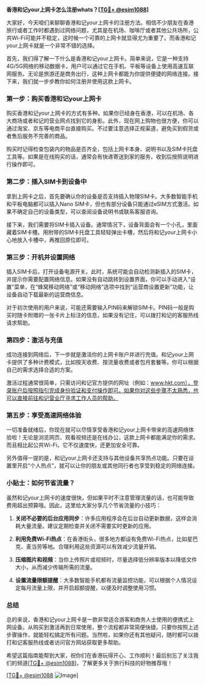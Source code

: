 **香港和记your上网卡怎么注册whats？[[TG💪+ @esim1088](https://t.me/s/esim1088)]**

大家好，今天咱们来聊聊香港和记your上网卡的注册方法。相信不少朋友在香港旅行或者工作时都遇到过网络问题，尤其是在机场、咖啡厅或者其他公共场所，公共Wi-Fi可能并不稳定，这时候一个可靠的上网卡就显得尤为重要了。而香港和记your上网卡就是一个非常不错的选择。

首先，我们得了解一下什么是香港和记your上网卡。简单来说，它是一种支持4G/5G网络的移动数据卡，用户可以通过它在手机、平板等设备上使用高速互联网服务。无论是旅游还是商务出行，这种上网卡都能为你提供便捷的网络连接。接下来，我们就一步步教你如何注册并使用这款上网卡。

### **第一步：购买香港和记your上网卡**

购买香港和记your上网卡的方式有多种。如果你已经身在香港，可以在机场、各大商场或者和记的营业网点找到它的身影。此外，现在网上购物也很方便，你可以通过淘宝、京东等电商平台直接购买。不过要注意选择正规渠道，避免买到假货或者售后服务不完善的商品。

购买时记得检查包装内的物品是否齐全，包括上网卡本身、说明书以及SIM卡托盘工具等。如果是在线购买的话，通常会有快递寄送到家的服务，收到后按照说明进行操作即可。

### **第二步：插入SIM卡到设备中**

拿到上网卡之后，首先要确认你的设备是否支持插入物理SIM卡。大多数智能手机和平板电脑都可以插入Nano SIM卡，但也有部分设备只能通过eSIM方式激活。如果不确定自己的设备类型，可以查阅设备说明书或联系客服咨询。

接下来，我们需要将SIM卡插入设备。通常情况下，设备背面会有一个小孔，里面藏着SIM卡槽。用附带的SIM卡托盘工具轻轻弹出卡槽，然后将和记your上网卡小心地放入卡槽中，再推回原位即可。

### **第三步：开机并设置网络**

插入SIM卡后，打开设备电源开关。此时，系统可能会自动检测新插入的SIM卡，并提示你需要配置网络信息。如果没有自动跳转到设置界面，你可以手动进入“设置”菜单，在“蜂窝移动网络”或“移动网络”选项中找到“运营商设置更新”功能，让设备自动下载最新的运营商信息。

对于初次使用的用户来说，可能还需要输入PIN码来解锁SIM卡。PIN码一般是购买时随卡附赠的一张卡片上标注的信息，如果没有记住，可以拨打和记的客服热线请求帮助。

### **第四步：激活与充值**

成功连接到网络后，下一步就是激活你的上网卡账户并进行充值。和记your上网卡提供了多种计费模式，比如按天收费、按流量收费或者包月套餐等。你可以根据自己的需求选择合适的方案。

激活过程通常很简单，只需访问和记官方提供的网址（例如：www.hkt.com），登录账户后按照指引完成身份验证和支付操作即可。如果你对这些步骤不太熟悉，也可以直接前往和记营业厅寻求工作人员的帮助。

### **第五步：享受高速网络体验**

一切准备就绪后，你现在就可以尽情享受香港和记your上网卡带来的高速网络体验啦！无论是浏览网页、观看视频还是在线办公，这款上网卡都能满足你的需求。而且相比起公共Wi-Fi，它不仅速度快，还更加安全可靠。

另外值得一提的是，和记your上网卡还支持与其他设备共享热点功能。只要在设置里开启“个人热点”，就可以让你的朋友或其他同行者也享受到稳定的网络连接。

### **小贴士：如何节省流量？**

虽然和记your上网卡的速度很快，但如果平时不注意管理流量的话，也可能导致费用超出预算哦。因此，这里给大家分享几个节省流量的小技巧：

1. **关闭不必要的后台应用同步**：许多应用程序会在后台自动更新数据，这样会消耗大量流量。建议定期检查并关闭不需要实时更新的应用。
   
2. **利用免费Wi-Fi热点**：在香港街头，很多地方都设有免费Wi-Fi热点，比如星巴克、麦当劳等地。合理利用这些资源可以有效减少流量开销。

3. **压缩图片和视频**：当你上传照片或视频时，尽量选择低分辨率版本以降低文件大小，从而减少传输所需的流量。

4. **设置流量限额提醒**：大多数智能手机都有流量监控功能，可以根据个人情况设定每月流量上限，并开启超额提醒，以便及时调整使用习惯。

### **总结**

总的来说，香港和记your上网卡是一款非常适合游客和商务人士使用的便携式上网设备。从购买到激活再到日常使用，整个流程都非常简便快捷。只要你按照上述步骤操作，就能轻松搞定所有问题。当然啦，如果你还有其他疑问，随时都可以拨打和记客服热线或者访问官方网站获取更多帮助。

希望这篇指南能帮到大家，祝你们在香港玩得开心、工作顺利！最后别忘了关注我们的频道[[TG💪+ @esim1088](https://t.me/s/esim1088)]，了解更多关于旅行科技的好物推荐哦！

[[TG💪+ @esim1088](https://t.me/s/esim1088) ![Image](https://i.postimg.cc/4NQfJmqS/Snipaste-2025-05-13-00-14-12.png)]